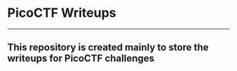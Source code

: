 # PicoCTF Writeups
------------------------------

## This repository is created mainly to store the writeups for PicoCTF challenges